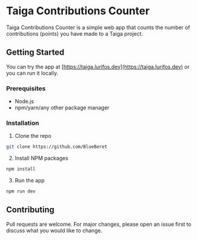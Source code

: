 # Taiga Contributions Counter
Taiga Contributions Counter is a simple web app that counts the number of contributions (points) you have made to a Taiga project.

## Getting Started
You can try the app at [https://taiga.lurifos.dev](https://taiga.lurifos.dev) or you can run it locally.

### Prerequisites
- Node.js
- npm/yarn/any other package manager

### Installation
1. Clone the repo
```sh
git clone https://github.com/BlueBeret
```
2. Install NPM packages
```sh
npm install
```
3. Run the app
```sh
npm run dev
```

## Contributing
Pull requests are welcome. For major changes, please open an issue first to discuss what you would like to change.
